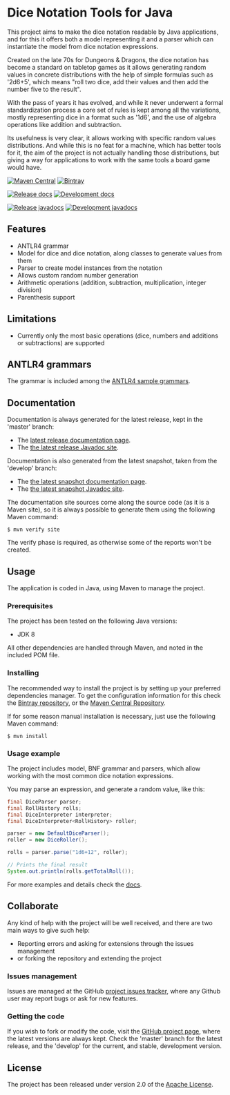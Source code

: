 # Dice Notation Tools for Java

This project aims to make the dice notation readable by Java applications, and for this it offers both a model representing it and a parser which can instantiate the model from dice notation expressions.

Created on the late 70s for Dungeons & Dragons, the dice notation has become a standard on tabletop games as it allows generating random values in concrete distributions with the help of simple formulas such as '2d6+5', which means "roll two dice, add their values and then add the number five to the result".

With the pass of years it has evolved, and while it never underwent a formal standardization process a core set of rules is kept among all the variations, mostly representing dice in a format such as '1d6', and the use of algebra operations like addition and subtraction.

Its usefulness is very clear, it allows working with specific random values distributions. And while this is no feat for a machine, which has better tools for it, the aim of the project is not actually handling those distributions, but giving a way for applications to work with the same tools a board game would have.

[![Maven Central](https://img.shields.io/maven-central/v/com.bernardomg.tabletop/dice.svg)][maven-repo]
[![Bintray](https://api.bintray.com/packages/bernardo-mg/tabletop-toolkits/dice/images/download.svg)][bintray-repo]

[![Release docs](https://img.shields.io/badge/docs-release-blue.svg)][site-release]
[![Development docs](https://img.shields.io/badge/docs-develop-blue.svg)][site-develop]

[![Release javadocs](https://img.shields.io/badge/javadocs-release-blue.svg)][javadoc-release]
[![Development javadocs](https://img.shields.io/badge/javadocs-develop-blue.svg)][javadoc-develop]

## Features

- ANTLR4 grammar
- Model for dice and dice notation, along classes to generate values from them
- Parser to create model instances from the notation
- Allows custom random number generation
- Arithmetic operations (addition, subtraction, multiplication, integer division)
- Parenthesis support

## Limitations

- Currently only the most basic operations (dice, numbers and additions or subtractions) are supported

## ANTLR4 grammars

The grammar is included among the [ANTLR4 sample grammars][antrl-grammars].

## Documentation

Documentation is always generated for the latest release, kept in the 'master' branch:

- The [latest release documentation page][site-release].
- The [the latest release Javadoc site][javadoc-release].

Documentation is also generated from the latest snapshot, taken from the 'develop' branch:

- The [the latest snapshot documentation page][site-develop].
- The [the latest snapshot Javadoc site][javadoc-develop].

The documentation site sources come along the source code (as it is a Maven site), so it is always possible to generate them using the following Maven command:

```
$ mvn verify site
```

The verify phase is required, as otherwise some of the reports won't be created.

## Usage

The application is coded in Java, using Maven to manage the project.

### Prerequisites

The project has been tested on the following Java versions:
* JDK 8

All other dependencies are handled through Maven, and noted in the included POM file.

### Installing

The recommended way to install the project is by setting up your preferred dependencies manager. To get the configuration information for this check the [Bintray repository][bintray-repo], or the [Maven Central Repository][maven-repo].

If for some reason manual installation is necessary, just use the following Maven command:

```
$ mvn install
```

### Usage example

The project includes model, BNF grammar and parsers, which allow working with the most common dice notation expressions.

You may parse an expression, and generate a random value, like this:

```java
final DiceParser parser;
final RollHistory rolls;
final DiceInterpreter interpreter;
final DiceInterpreter<RollHistory> roller;

parser = new DefaultDiceParser();
roller = new DiceRoller();

rolls = parser.parse("1d6+12", roller);

// Prints the final result
System.out.println(rolls.getTotalRoll());
```

For more examples and details check the [docs][site-release].

## Collaborate

Any kind of help with the project will be well received, and there are two main ways to give such help:

- Reporting errors and asking for extensions through the issues management
- or forking the repository and extending the project

### Issues management

Issues are managed at the GitHub [project issues tracker][issues], where any Github user may report bugs or ask for new features.

### Getting the code

If you wish to fork or modify the code, visit the [GitHub project page][scm], where the latest versions are always kept. Check the 'master' branch for the latest release, and the 'develop' for the current, and stable, development version.

## License

The project has been released under version 2.0 of the [Apache License][license].

[antrl-grammars]: https://github.com/antlr/grammars-v4
[bintray-repo]: https://bintray.com/bernardo-mg/tabletop-toolkits/dice/view
[maven-repo]: http://mvnrepository.com/artifact/com.bernardomg.tabletop/dice
[issues]: https://github.com/Bernardo-MG/dice-notation-java/issues
[javadoc-develop]: http://docs.bernardomg.com/development/maven/dice/apidocs
[javadoc-release]: http://docs.bernardomg.com/maven/dice/apidocs
[license]: http://www.apache.org/licenses/LICENSE-2.0
[scm]: http://github.com/Bernardo-MG/dice-notation-java
[site-develop]: http://docs.bernardomg.com/development/maven/dice
[site-release]: http://docs.bernardomg.com/maven/dice
